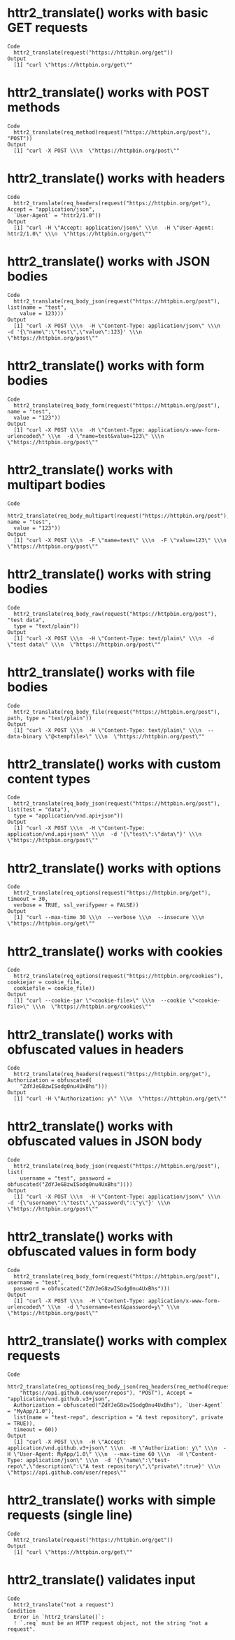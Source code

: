 # httr2_translate() works with basic GET requests

    Code
      httr2_translate(request("https://httpbin.org/get"))
    Output
      [1] "curl \"https://httpbin.org/get\""

# httr2_translate() works with POST methods

    Code
      httr2_translate(req_method(request("https://httpbin.org/post"), "POST"))
    Output
      [1] "curl -X POST \\\n  \"https://httpbin.org/post\""

# httr2_translate() works with headers

    Code
      httr2_translate(req_headers(request("https://httpbin.org/get"), Accept = "application/json",
      `User-Agent` = "httr2/1.0"))
    Output
      [1] "curl -H \"Accept: application/json\" \\\n  -H \"User-Agent: httr2/1.0\" \\\n  \"https://httpbin.org/get\""

# httr2_translate() works with JSON bodies

    Code
      httr2_translate(req_body_json(request("https://httpbin.org/post"), list(name = "test",
        value = 123)))
    Output
      [1] "curl -X POST \\\n  -H \"Content-Type: application/json\" \\\n  -d '{\"name\":\"test\",\"value\":123}' \\\n  \"https://httpbin.org/post\""

# httr2_translate() works with form bodies

    Code
      httr2_translate(req_body_form(request("https://httpbin.org/post"), name = "test",
      value = "123"))
    Output
      [1] "curl -X POST \\\n  -H \"Content-Type: application/x-www-form-urlencoded\" \\\n  -d \"name=test&value=123\" \\\n  \"https://httpbin.org/post\""

# httr2_translate() works with multipart bodies

    Code
      httr2_translate(req_body_multipart(request("https://httpbin.org/post"), name = "test",
      value = "123"))
    Output
      [1] "curl -X POST \\\n  -F \"name=test\" \\\n  -F \"value=123\" \\\n  \"https://httpbin.org/post\""

# httr2_translate() works with string bodies

    Code
      httr2_translate(req_body_raw(request("https://httpbin.org/post"), "test data",
      type = "text/plain"))
    Output
      [1] "curl -X POST \\\n  -H \"Content-Type: text/plain\" \\\n  -d \"test data\" \\\n  \"https://httpbin.org/post\""

# httr2_translate() works with file bodies

    Code
      httr2_translate(req_body_file(request("https://httpbin.org/post"), path, type = "text/plain"))
    Output
      [1] "curl -X POST \\\n  -H \"Content-Type: text/plain\" \\\n  --data-binary \"@<tempfile>\" \\\n  \"https://httpbin.org/post\""

# httr2_translate() works with custom content types

    Code
      httr2_translate(req_body_json(request("https://httpbin.org/post"), list(test = "data"),
      type = "application/vnd.api+json"))
    Output
      [1] "curl -X POST \\\n  -H \"Content-Type: application/vnd.api+json\" \\\n  -d '{\"test\":\"data\"}' \\\n  \"https://httpbin.org/post\""

# httr2_translate() works with options

    Code
      httr2_translate(req_options(request("https://httpbin.org/get"), timeout = 30,
      verbose = TRUE, ssl_verifypeer = FALSE))
    Output
      [1] "curl --max-time 30 \\\n  --verbose \\\n  --insecure \\\n  \"https://httpbin.org/get\""

# httr2_translate() works with cookies

    Code
      httr2_translate(req_options(request("https://httpbin.org/cookies"), cookiejar = cookie_file,
      cookiefile = cookie_file))
    Output
      [1] "curl --cookie-jar \"<cookie-file>\" \\\n  --cookie \"<cookie-file>\" \\\n  \"https://httpbin.org/cookies\""

# httr2_translate() works with obfuscated values in headers

    Code
      httr2_translate(req_headers(request("https://httpbin.org/get"), Authorization = obfuscated(
        "ZdYJeG8zwISodg0nu4UxBhs")))
    Output
      [1] "curl -H \"Authorization: y\" \\\n  \"https://httpbin.org/get\""

# httr2_translate() works with obfuscated values in JSON body

    Code
      httr2_translate(req_body_json(request("https://httpbin.org/post"), list(
        username = "test", password = obfuscated("ZdYJeG8zwISodg0nu4UxBhs"))))
    Output
      [1] "curl -X POST \\\n  -H \"Content-Type: application/json\" \\\n  -d '{\"username\":\"test\",\"password\":\"y\"}' \\\n  \"https://httpbin.org/post\""

# httr2_translate() works with obfuscated values in form body

    Code
      httr2_translate(req_body_form(request("https://httpbin.org/post"), username = "test",
      password = obfuscated("ZdYJeG8zwISodg0nu4UxBhs")))
    Output
      [1] "curl -X POST \\\n  -H \"Content-Type: application/x-www-form-urlencoded\" \\\n  -d \"username=test&password=y\" \\\n  \"https://httpbin.org/post\""

# httr2_translate() works with complex requests

    Code
      httr2_translate(req_options(req_body_json(req_headers(req_method(request(
        "https://api.github.com/user/repos"), "POST"), Accept = "application/vnd.github.v3+json",
      Authorization = obfuscated("ZdYJeG8zwISodg0nu4UxBhs"), `User-Agent` = "MyApp/1.0"),
      list(name = "test-repo", description = "A test repository", private = TRUE)),
      timeout = 60))
    Output
      [1] "curl -X POST \\\n  -H \"Accept: application/vnd.github.v3+json\" \\\n  -H \"Authorization: y\" \\\n  -H \"User-Agent: MyApp/1.0\" \\\n  --max-time 60 \\\n  -H \"Content-Type: application/json\" \\\n  -d '{\"name\":\"test-repo\",\"description\":\"A test repository\",\"private\":true}' \\\n  \"https://api.github.com/user/repos\""

# httr2_translate() works with simple requests (single line)

    Code
      httr2_translate(request("https://httpbin.org/get"))
    Output
      [1] "curl \"https://httpbin.org/get\""

# httr2_translate() validates input

    Code
      httr2_translate("not a request")
    Condition
      Error in `httr2_translate()`:
      ! `.req` must be an HTTP request object, not the string "not a request".

